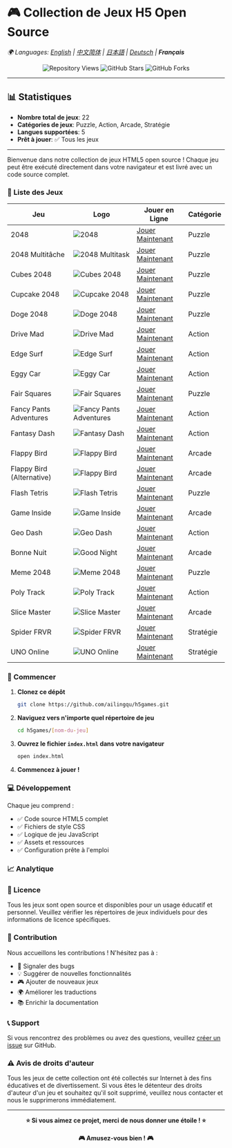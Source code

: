 # 🎮 Collection de Jeux H5 Open Source

*🌍 Languages: [English](README.md) | [中文简体](README-zh.md) | [日本語](README-ja.md) | [Deutsch](README-de.md) | **Français***

<!-- Script de changement de langue -->
<script>
function switchLanguage(lang) {
    const languageFiles = {
        'en': 'README.md',
        'zh': 'README-zh.md',
        'ja': 'README-ja.md',
        'de': 'README-de.md',
        'fr': 'README-fr.md'
    };
    if (languageFiles[lang]) {
        window.location.href = languageFiles[lang];
    }
}
</script>

<!-- Compteur de statistiques -->
<div align="center">
    <img src="https://komarev.com/ghpvc/?username=ailingqu&label=Vues%20du%20dépôt&color=0e75b6&style=flat" alt="Repository Views" />
    <img src="https://img.shields.io/github/stars/ailingqu/h5games?style=social" alt="GitHub Stars" />
    <img src="https://img.shields.io/github/forks/ailingqu/h5games?style=social" alt="GitHub Forks" />
</div>

---

## 📊 Statistiques

- **Nombre total de jeux**: 22
- **Catégories de jeux**: Puzzle, Action, Arcade, Stratégie
- **Langues supportées**: 5
- **Prêt à jouer**: ✅ Tous les jeux

---

Bienvenue dans notre collection de jeux HTML5 open source ! Chaque jeu peut être exécuté directement dans votre navigateur et est livré avec un code source complet.

### 🎯 Liste des Jeux

| Jeu | Logo | Jouer en Ligne | Catégorie |
|-----|------|----------------|-----------|
| 2048 | ![2048](./2048/cover.png) | [Jouer Maintenant](https://cubes-2048.io/games/2048) | Puzzle |
| 2048 Multitâche | ![2048 Multitask](./2048-multitask/cover.png) | [Jouer Maintenant](https://cubes-2048.io/games/2048-multitask) | Puzzle |
| Cubes 2048 | ![Cubes 2048](./cubes-2048/cover.png) | [Jouer Maintenant](https://cubes-2048.io/games/cubes-2048) | Puzzle |
| Cupcake 2048 | ![Cupcake 2048](./cupcake2048/cover.png) | [Jouer Maintenant](https://cubes-2048.io/games/cupcake2048) | Puzzle |
| Doge 2048 | ![Doge 2048](./doge2048/cover.png) | [Jouer Maintenant](https://cubes-2048.io/games/doge2048) | Puzzle |
| Drive Mad | ![Drive Mad](./drive-mad/cover.png) | [Jouer Maintenant](https://cubes-2048.io/games/drive-mad) | Action |
| Edge Surf | ![Edge Surf](./edge-surf/cover.png) | [Jouer Maintenant](https://cubes-2048.io/games/edge-surf) | Action |
| Eggy Car | ![Eggy Car](./eggycar/cover.png) | [Jouer Maintenant](https://cubes-2048.io/games/eggycar) | Action |
| Fair Squares | ![Fair Squares](./fairsquares/cover.png) | [Jouer Maintenant](https://cubes-2048.io/games/fairsquares) | Puzzle |
| Fancy Pants Adventures | ![Fancy Pants Adventures](./fancypantsadventures/cover.png) | [Jouer Maintenant](https://cubes-2048.io/games/fancypantsadventures) | Action |
| Fantasy Dash | ![Fantasy Dash](./fantasy-dash/cover.png) | [Jouer Maintenant](https://cubes-2048.io/games/fantasy-dash) | Action |
| Flappy Bird | ![Flappy Bird](./flappy-bird/cover.png) | [Jouer Maintenant](https://cubes-2048.io/games/flappy-bird) | Arcade |
| Flappy Bird (Alternative) | ![Flappy Bird](./flappybird/cover.png) | [Jouer Maintenant](https://cubes-2048.io/games/flappybird) | Arcade |
| Flash Tetris | ![Flash Tetris](./flashtetris/cover.png) | [Jouer Maintenant](https://cubes-2048.io/games/flashtetris) | Puzzle |
| Game Inside | ![Game Inside](./game-inside/cover.png) | [Jouer Maintenant](https://cubes-2048.io/games/game-inside) | Arcade |
| Geo Dash | ![Geo Dash](./geodash/cover.png) | [Jouer Maintenant](https://cubes-2048.io/games/geodash) | Action |
| Bonne Nuit | ![Good Night](./goodnight/cover.png) | [Jouer Maintenant](https://cubes-2048.io/games/goodnight) | Arcade |
| Meme 2048 | ![Meme 2048](./meme2048/cover.png) | [Jouer Maintenant](https://cubes-2048.io/games/meme2048) | Puzzle |
| Poly Track | ![Poly Track](./polytrack/cover.png) | [Jouer Maintenant](https://cubes-2048.io/games/polytrack) | Action |
| Slice Master | ![Slice Master](./slice-master/cover.png) | [Jouer Maintenant](https://cubes-2048.io/games/slice-master) | Arcade |
| Spider FRVR | ![Spider FRVR](./spiderfrvr/cover.png) | [Jouer Maintenant](https://cubes-2048.io/games/spiderfrvr) | Stratégie |
| UNO Online | ![UNO Online](./uno-online/cover.png) | [Jouer Maintenant](https://cubes-2048.io/games/uno-online) | Stratégie |

### 🚀 Commencer

1. **Clonez ce dépôt**
   ```bash
   git clone https://github.com/ailingqu/h5games.git
   ```

2. **Naviguez vers n'importe quel répertoire de jeu**
   ```bash
   cd h5games/[nom-du-jeu]
   ```

3. **Ouvrez le fichier `index.html` dans votre navigateur**
   ```bash
   open index.html
   ```

4. **Commencez à jouer !**

### 💻 Développement

Chaque jeu comprend :
- ✅ Code source HTML5 complet
- ✅ Fichiers de style CSS
- ✅ Logique de jeu JavaScript
- ✅ Assets et ressources
- ✅ Configuration prête à l'emploi

### 📈 Analytique

<!-- Analytique des jeux -->
<script>
// Suivi des clics sur les jeux
function trackGameClick(gameName) {
    if (typeof gtag !== 'undefined') {
        gtag('event', 'game_click', {
            'game_name': gameName,
            'event_category': 'games',
            'event_label': gameName
        });
    }
}

// Suivi du changement de langue
function trackLanguageSwitch(language) {
    if (typeof gtag !== 'undefined') {
        gtag('event', 'language_switch', {
            'language': language,
            'event_category': 'navigation',
            'event_label': language
        });
    }
}
</script>

### 📜 Licence

Tous les jeux sont open source et disponibles pour un usage éducatif et personnel. Veuillez vérifier les répertoires de jeux individuels pour des informations de licence spécifiques.

### 🤝 Contribution

Nous accueillons les contributions ! N'hésitez pas à :
- 🐛 Signaler des bugs
- 💡 Suggérer de nouvelles fonctionnalités
- 🎮 Ajouter de nouveaux jeux
- 🌍 Améliorer les traductions
- 📚 Enrichir la documentation

### 📞 Support

Si vous rencontrez des problèmes ou avez des questions, veuillez [créer un issue](https://github.com/ailingqu/h5games/issues) sur GitHub.

### ⚠️ Avis de droits d'auteur

Tous les jeux de cette collection ont été collectés sur Internet à des fins éducatives et de divertissement. Si vous êtes le détenteur des droits d'auteur d'un jeu et souhaitez qu'il soit supprimé, veuillez nous contacter et nous le supprimerons immédiatement.

---

<div align="center">
    <strong>⭐ Si vous aimez ce projet, merci de nous donner une étoile ! ⭐</strong>
    <br><br>
    <strong>🎮 Amusez-vous bien ! 🎮</strong>
</div> 